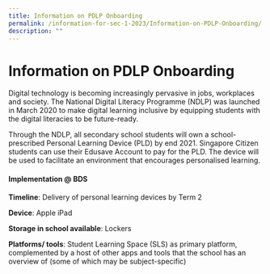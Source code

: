 ```yaml
---
title: Information on PDLP Onboarding
permalink: /information-for-sec-1-2023/Information-on-PDLP-Onboarding/
description: ""
---
```

Information on PDLP Onboarding
==============================

Digital technology is becoming increasingly pervasive in jobs, workplaces and society. The National Digital Literacy Programme (NDLP) was launched in March 2020 to make digital learning inclusive by equipping students with the digital literacies to be future-ready.  

  

Through the NDLP, all secondary school students will own a school-prescribed Personal Learning Device (PLD) by end 2021. Singapore Citizen students can use their Edusave Account to pay for the PLD. The device will be used to facilitate an environment that encourages personalised learning.

#### **Implementation @ BDS**

**Timeline**: Delivery of personal learning devices by Term 2  

  

**Device**: Apple iPad  

  

**Storage in school available**: Lockers  

  

**Platforms/ tools**: Student Learning Space (SLS) as primary platform, complemented by a host of other apps and tools that the school has an overview of (some of which may be subject-specific)